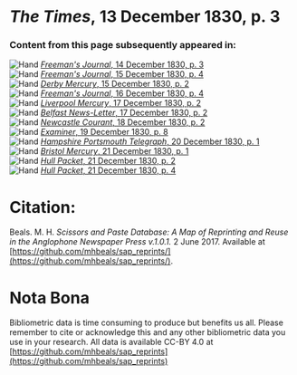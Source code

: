 # *The Times*, 13 December 1830, p. 3  
  
### Content from this page subsequently appeared in:  
![Hand](http://scissorsandpaste.net/wp-content/uploads/2017/06/smallhandpointer.png) [*Freeman's Journal*, 14 December 1830, p. 3](https://mhbeals.github.io/sap_html/Freeman's-Journal/Freeman's-Journal-14-December-1830-p-3)  
![Hand](http://scissorsandpaste.net/wp-content/uploads/2017/06/smallhandpointer.png) [*Freeman's Journal*, 15 December 1830, p. 4](https://mhbeals.github.io/sap_html/Freeman's-Journal/Freeman's-Journal-15-December-1830-p-4)  
![Hand](http://scissorsandpaste.net/wp-content/uploads/2017/06/smallhandpointer.png) [*Derby Mercury*, 15 December 1830, p. 2](https://mhbeals.github.io/sap_html/Derby-Mercury/Derby-Mercury-15-December-1830-p-2)  
![Hand](http://scissorsandpaste.net/wp-content/uploads/2017/06/smallhandpointer.png) [*Freeman's Journal*, 16 December 1830, p. 4](https://mhbeals.github.io/sap_html/Freeman's-Journal/Freeman's-Journal-16-December-1830-p-4)  
![Hand](http://scissorsandpaste.net/wp-content/uploads/2017/06/smallhandpointer.png) [*Liverpool Mercury*, 17 December 1830, p. 2](https://mhbeals.github.io/sap_html/Liverpool-Mercury/Liverpool-Mercury-17-December-1830-p-2)  
![Hand](http://scissorsandpaste.net/wp-content/uploads/2017/06/smallhandpointer.png) [*Belfast News-Letter*, 17 December 1830, p. 2](https://mhbeals.github.io/sap_html/Belfast-News-Letter/Belfast-News-Letter-17-December-1830-p-2)  
![Hand](http://scissorsandpaste.net/wp-content/uploads/2017/06/smallhandpointer.png) [*Newcastle Courant*, 18 December 1830, p. 2](https://mhbeals.github.io/sap_html/Newcastle-Courant/Newcastle-Courant-18-December-1830-p-2)  
![Hand](http://scissorsandpaste.net/wp-content/uploads/2017/06/smallhandpointer.png) [*Examiner*, 19 December 1830, p. 8](https://mhbeals.github.io/sap_html/Examiner/Examiner-19-December-1830-p-8)  
![Hand](http://scissorsandpaste.net/wp-content/uploads/2017/06/smallhandpointer.png) [*Hampshire Portsmouth Telegraph*, 20 December 1830, p. 1](https://mhbeals.github.io/sap_html/Hampshire-Portsmouth-Telegraph/Hampshire-Portsmouth-Telegraph-20-December-1830-p-1)  
![Hand](http://scissorsandpaste.net/wp-content/uploads/2017/06/smallhandpointer.png) [*Bristol Mercury*, 21 December 1830, p. 1](https://mhbeals.github.io/sap_html/Bristol-Mercury/Bristol-Mercury-21-December-1830-p-1)  
![Hand](http://scissorsandpaste.net/wp-content/uploads/2017/06/smallhandpointer.png) [*Hull Packet*, 21 December 1830, p. 2](https://mhbeals.github.io/sap_html/Hull-Packet/Hull-Packet-21-December-1830-p-2)  
![Hand](http://scissorsandpaste.net/wp-content/uploads/2017/06/smallhandpointer.png) [*Hull Packet*, 21 December 1830, p. 4](https://mhbeals.github.io/sap_html/Hull-Packet/Hull-Packet-21-December-1830-p-4)  


# Citation: 

Beals. M. H. *Scissors and Paste Database: A Map of Reprinting and Reuse in the Anglophone Newspaper Press v.1.0.1.* 2 June 2017. Available at [https://github.com/mhbeals/sap_reprints/](https://github.com/mhbeals/sap_reprints/). 

# Nota Bona

Bibliometric data is time consuming to produce but benefits us all. Please remember to cite or acknowledge this and any other bibliometric data you use in your research. All data is available CC-BY 4.0 at [https://github.com/mhbeals/sap_reprints](https://github.com/mhbeals/sap_reprints)
